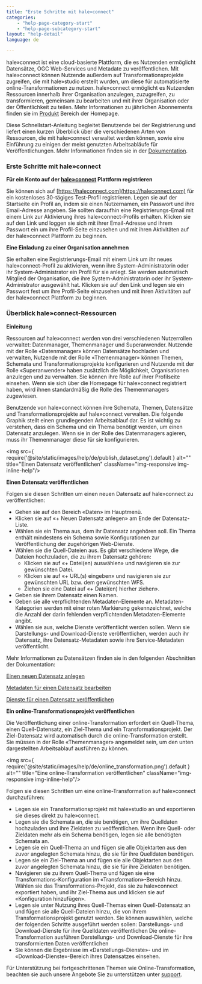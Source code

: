 ```yaml
---
title: "Erste Schritte mit hale»connect"
categories:
    - "help-page-category-start"
    - "help-page-subcategory-start"
layout: "help-detail"
language: de

---
```


hale»connect ist eine cloud-basierte Plattform, die es Nutzenden ermöglicht Datensätze, OGC Web-Services und Metadate zu veröffentlichen. Mit hale»connect können Nutzende außerdem auf Transformationsprojekte zugreifen, die mit hale»studio erstellt wurden, um diese für automatisierte online-Transformationen zu nutzen. hale»connect ermöglicht es Nutzenden Ressourcen innerhalb ihrer Organisation anzulegen, zuzugreifen, zu transformieren, gemeinsam zu bearbeiten und mit ihrer Organisation oder der Öffentlichkeit zu teilen. Mehr Informationen zu jährlichen Abonnements finden sie im [Produkt](https://www.wetransform.to/products/haleconnect/) Bereich der Homepage.

Diese Schnellstart-Anleitung begleitet Benutzende bei der Registrierung und liefert einen kurzen Überblick über die verschiedenen Arten von Ressourcen, die mit hale»connect verwaltet werden können, sowie eine Einführung zu einigen der meist genutzten Arbeitsabläufe für Veröffentlichungen. Mehr Informationen finden sie in der [Dokumentation](https://www.wetransform.to/help/de/).

### **Erste Schritte mit hale»connect**

**Für ein Konto auf der [hale»connect](https://haleconnect.com) Plattform registrieren**

Sie können sich auf [https://haleconnect.com](https://haleconnect.com) für ein kostenloses 30-tägiges Test-Profil registrieren.
Legen sie auf der Startseite ein Profil an, indem sie einen Nutzernamen, ein Passwort und ihre Email-Adresse angeben. Sie sollten daraufhin eine Registrierungs-Email mit einem Link zur Aktivierung ihres hale»connect-Profils erhalten. Klicken sie auf den Link und loggen sie sich mit ihrer Email-Adresse und ihrem Passwort ein um ihre Profil-Seite einzusehen und mit ihren Aktivitäten auf der hale»connect Plattform zu beginnen.

**Eine Einladung zu einer Organisation annehmen**

Sie erhalten eine Registrierungs-Email mit einem Link um ihr neues hale»connect-Profil zu aktivieren, wenn ihre System-Administratorin oder ihr System-Administrator ein Profil für sie anlegt. Sie werden automatisch Mitglied der Organisation, die ihre System-Administratorin oder ihr System-Administrator ausgewählt hat. Klicken sie auf den Link und legen sie ein Passwort fest um ihre Profil-Seite einzusehen und mit ihren Aktivitäten auf der hale»connect Plattform zu beginnen.

### **Überblick hale»connect-Ressourcen**

**Einleitung**

Ressourcen auf hale»connect werden von drei verschiedenen Nutzerrollen verwaltet: Datenmanager, Themenmanager und Superanwender. Nutzende mit der Rolle &laquo;Datenmanager&raquo; können Datensätze hochladen und verwalten, Nutzende mit der Rolle &laquo;Themenmanager&raquo; können Themen, Schemata und Transformationsprojekte konfigurieren und Nutzende mit der Rolle &laquo;Superanwender&raquo; haben zusätzlich die Möglichkeit, Organisationen anzulegen und zu verwalten. Sie können ihre Rolle auf ihrer Profilseite einsehen. Wenn sie sich über die Homepage für hale»connect registriert haben, wird ihnen standardmäßig die Rolle des Themenmanagers zugewiesen.

Benutzende von hale»connect können ihre Schemata, Themen, Datensätze und Transformationsprojekte auf hale»connect verwalten. Die folgende Graphik stellt einen grundlegenden Arbeitsablauf dar. Es ist wichtig zu verstehen, dass ein Schema und ein Thema benötigt werden, um einen Datensatz anzulegen. Wenn sie in der Rolle des Datenmanagers agieren, muss ihr Themenmanager diese für sie konfigurieren.

<img src={ require('@site/static/images/help/de/publish_dataset.png').default } alt="" title="Einen Datensatz veröffentlichen" className="img-responsive img-inline-help"/>

**Einen Datensatz veröffentlichen**

Folgen sie diesen Schritten um einen neuen Datensatz auf hale»connect zu veröffentlichen:

*	Gehen sie auf den Bereich &laquo;Daten&raquo; im Hauptmenü.
*	Klicken sie auf &laquo;+ Neuen Datensatz anlegen&raquo; am Ende der Datensatz-Liste.
*   Wählen sie ein Thema aus, dem ihr Datensatz angehören soll. Ein Thema enthält mindestens ein Schema sowie Konfigurationen zur Veröffentlichung der zugehörigen Web-Dienste.
*   Wählen sie die Quell-Dateien aus. Es gibt verschiedene Wege, die Dateien hochzuladen, die zu ihrem Datensatz gehören:
    * Klicken sie auf &laquo;+ Datei(en) auswählen&raquo; und navigieren sie zur gewünschten Datei.
    * Klicken sie auf &laquo;+ URL(s) eingeben&raquo; und navigieren sie zur gewünschten URL bzw. dem gewünschten WFS.
    * Ziehen sie eine Datei auf &laquo;+ Datei(en) hierher ziehen&raquo;.
*	Geben sie ihrem Datensatz einen Namen.
*	Geben sie alle verpflichtenden Metadaten-Elemente an. Metadaten-Kategorien werden mit einer roten Markierung gekennzeichnet, welche die Anzahl der darin fehlenden verpflichtenden Metadaten-Elemente angibt.
*	Wählen sie aus, welche Dienste veröffentlicht werden sollen. Wenn sie Darstellungs- und Download-Dienste veröffentlichen, werden auch ihr Datensatz, ihre Datensatz-Metadaten sowie ihre Service-Metadaten veröffentlicht.

Mehr Informationen zu Datensätzen finden sie in den folgenden Abschnitten der Dokumentation:

[Einen neuen Datensatz anlegen](https://www.wetransform.to/help/de/help-page-category-datasetworkflow/help-page-subcategory-datasetworkflowcreatedataset/2015/01/10/dataset-create/)

[Metadaten für einen Datensatz bearbeiten](https://www.wetransform.to/help/de/help-page-category-datasetworkflow/help-page-subcategory-datasetworkfloweditmetadata/2015/01/05/dataset-enter-metadata/)

[Dienste für einen Datensatz veröffentlichen](https://www.wetransform.to/help/de/help-page-category-datasetworkflow/help-page-subcategory-datasetworkflowpublishservices/2015/01/01/dataset-publish-services/)

**Ein online-Transformationsprojekt veröffentlichen**

Die Veröffentlichung einer online-Transformation erfordert ein Quell-Thema, einen Quell-Datensatz, ein Ziel-Thema und ein Transformationsprojekt. Der Ziel-Datensatz wird automatisch durch die online-Transformation erstellt. Sie müssen in der Rolle &laquo;Themenmanager&raquo; angemeldet sein, um den unten dargestellten Arbeitsablauf ausführen zu können.

<img src={ require('@site/static/images/help/de/online_transformation.png').default } alt="" title="Eine online-Transformation veröffentlichen" className="img-responsive img-inline-help"/>

Folgen sie diesen Schritten um eine online-Transformation auf hale»connect durchzuführen:  

*	Legen sie ein Transformationsprojekt mit hale»studio an und exportieren sie dieses direkt zu hale»connect.
*	Legen sie die Schemata an, die sie benötigen, um ihre Quelldaten hochzuladen und ihre Zieldaten zu veöffentlichen. Wenn ihre Quell- oder Zieldaten mehr als ein Schema benötigen, legen sie alle benötigten Schemata an.
*	Legen sie ein Quell-Thema an und fügen sie alle Objektarten aus den zuvor angelegten Schemata hinzu, die sie für ihre Quelldaten benötigen.
*	Legen sie ein Ziel-Thema an und fügen sie alle Objektarten aus den zuvor angelegten Schemata hinzu, die sie für ihre Zieldaten benötigen.
*	Navigieren sie zu ihrem Quell-Thema und fügen sie eine Transformations-Konfiguration im &laquo;Transformation&raquo;-Bereich hinzu. Wählen sie das Transformations-Projekt, das sie zu hale»connect exportiert haben, und ihr Ziel-Thema aus und klicken sie auf &laquo;Konfiguration hinzufügen&raquo;.
*	Legen sie unter Nutzung ihres Quell-Themas einen Quell-Datensatz an und fügen sie alle Quell-Dateien hinzu, die von ihrem Transformationsprojekt genutzt werden. Sie können auswählen, welche der folgenden Schritte ausgeführt werden sollen:
    Darstellungs- und Download-Dienste für ihre Quelldaten veröffentlichen
    Die online-Transformation ausführen
    Darstellungs- und Download-Dienste für ihre transformierten Daten veröffentlichen
*	Sie können die Ergebnisse im &laquo;Darstellungs-Dienste&raquo;- und im &laquo;Download-Dienste&raquo;-Bereich ihres Datensatzes einsehen.

Für Unterstützung bei fortgeschrittenen Themen wie Online-Transformation, beachten sie auch unsere Angebote Sie zu unterstützen unter [support](https://www.wetransform.to/services/support/).
